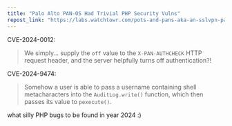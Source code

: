 ```yaml
---
title: "Palo Alto PAN-OS Had Trivial PHP Security Vulns"
repost_link: "https://labs.watchtowr.com/pots-and-pans-aka-an-sslvpn-palo-alto-pan-os-cve-2024-0012-and-cve-2024-9474/"
---
```


CVE-2024-0012:

> We simply… supply the `off` value to the `X-PAN-AUTHCHECK` HTTP request header, and the server helpfully turns off authentication?!

CVE-2024-9474:

> Somehow a user is able to pass a username containing shell metacharacters into the `AuditLog.write()` function, which then passes its value to `pexecute()`.

what silly PHP bugs to be found in year 2024 :)
